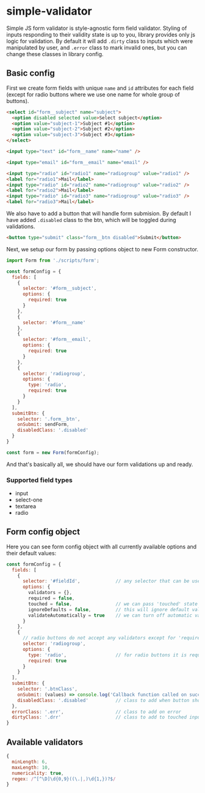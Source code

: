 # simple-validator

Simple JS form validator is style-agnostic form field validator. Styling of inputs responding to their validity state is up to you, library provides only js logic for validation. 
By default it will add `.dirty` class to inputs which were manipulated by user, and `.error` class to mark invalid ones, but you can change these classes in library config.

## Basic config

First we create form fields with unique `name` and `id` attributes for each field (except for radio buttons where we use one name for whole group of buttons).

```html
<select id="form__subject" name="subject">
  <option disabled selected value>Select subject</option>
  <option value="subject-1">Subject #1</option>
  <option value="subject-2">Subject #2</option>
  <option value="subject-3">Subject #3</option>
</select>

<input type="text" id="form__name" name="name" />

<input type="email" id="form__email" name="email" />

<input type="radio" id="radio1" name="radiogroup" value="radio1" />
<label for="radio1">Mail</label>
<input type="radio" id="radio2" name="radiogroup" value="radio2" />
<label for="radio2">Mail</label>
<input type="radio" id="radio3" name="radiogroup" value="radio3" />
<label for="radio3">Mail</label>
```

We also have to add a button that will handle form submision. By default I have added `.disabled` class to the btn, which will be toggled during validations.

```html
<button type="submit" class="form__btn disabled">Submit</button>
```

Next, we setup our form by passing options object to new Form constructor.

```javascript
import Form from './scripts/form';

const formConfig = {
  fields: [
    {
      selector: '#form__subject',
      options: {
        required: true
      }
    },
    {
      selector: '#form__name'
    },
    {
      selector: '#form__email',
      options: {
        required: true
      }
    },
    {
      selector: 'radiogroup',
      options: {
        type: 'radio',
        required: true
      }
    }
  ],
  submitBtn: {
    selector: '.form__btn',
    onSubmit: sendForm,
    disabledClass: '.disabled'
  }
}

const form = new Form(formConfig);
```

And that's basically all, we should have our form validations up and ready.

### Supported field types

- input
- select-one
- textarea
- radio

## Form config object

Here you can see form config object with all currently available options and their default values:

```javascript
const formConfig = {
  fields: [
    {
      selector: '#fieldId',             // any selector that can be used with document.querySelector function in JS
      options: {
        validators = {},
        required = false,
        touched = false,                // we can pass 'touched' state on form creation if for example we prepopulate form with value
        ignoreDefaults = false,         // this will ignore default validators, currently applied only to email inputs
        validateAutomatically = true    // we can turn off automatic validation if we want to validate only by force
      }
    },
    {
      // radio buttons do not accept any validators except for 'required' option
      selector: 'radiogroup',
      options: {
        type: 'radio',                  // for radio buttons it is required to pass 'type' option
        required: true
      }
    }
  ],
  submitBtn: {
    selector: '.btnClass',
    onSubmit: (values) => console.log('Callback function called on successfull form submit. Returns object will {field: value} pairs'),
    disabledClass: '.disabled'          // class to add when button should be disabled (form invalid)
  },
  errorClass: '.err',                   // class to add on error
  dirtyClass: '.drr'                    // class to add to touched inputs
}
```

## Available validators

```javascript
{
  minLength: 6,
  maxLength: 10,
  numericality: true,
  regex: /^[^\D]\d{0,9}((\.|,)\d{1,})?$/
}
```
